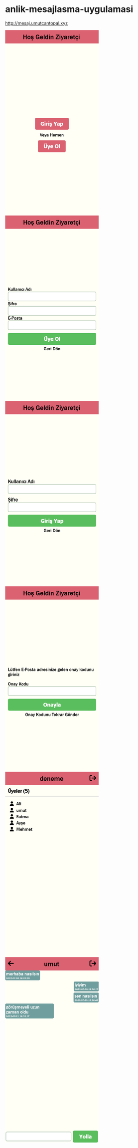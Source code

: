 # anlik-mesajlasma-uygulamasi
http://mesaj.umutcantopal.xyz
<div>
  <img src="images/1.png" width="300px" style="display: block">
  <img src="images/2.png" width="300px" style="display: block">
  <img src="images/3.png" width="300px" style="display: block">
  <img src="images/4.png" width="300px" style="display: block">
  <img src="images/5.png" width="300px" style="display: block">
  <img src="images/6.png" width="300px" style="display: block">
</div>
